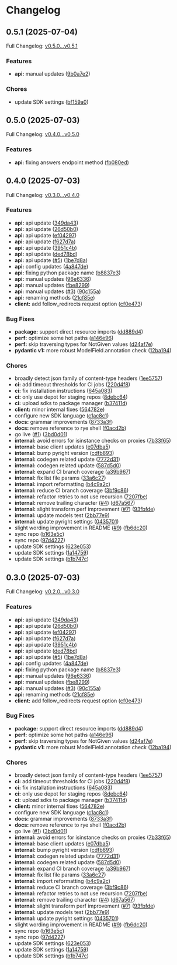 # Changelog

## 0.5.1 (2025-07-04)

Full Changelog: [v0.5.0...v0.5.1](https://github.com/semilattice-research/semilattice-sdk-python/compare/v0.5.0...v0.5.1)

### Features

* **api:** manual updates ([9b0a7e2](https://github.com/semilattice-research/semilattice-sdk-python/commit/9b0a7e21492a10a2f1bb34999cfa2788bfb7150b))


### Chores

* update SDK settings ([bf159a0](https://github.com/semilattice-research/semilattice-sdk-python/commit/bf159a01f6ecf51939679618f227d5d81606b8ef))

## 0.5.0 (2025-07-03)

Full Changelog: [v0.4.0...v0.5.0](https://github.com/semilattice-research/semilattice-sdk-python/compare/v0.4.0...v0.5.0)

### Features

* **api:** fixing answers endpoint method ([fb080ed](https://github.com/semilattice-research/semilattice-sdk-python/commit/fb080ed0cd4067d5ed123298d0859b21cf4a8945))

## 0.4.0 (2025-07-03)

Full Changelog: [v0.3.0...v0.4.0](https://github.com/semilattice-research/semilattice-sdk-python/compare/v0.3.0...v0.4.0)

### Features

* **api:** api update ([349da43](https://github.com/semilattice-research/semilattice-sdk-python/commit/349da439a2a84b9179e1891a27c40e300b2d2d6c))
* **api:** api update ([26d50b0](https://github.com/semilattice-research/semilattice-sdk-python/commit/26d50b08bd4e0ea7088515820603e8bd3c0383ff))
* **api:** api update ([ef04297](https://github.com/semilattice-research/semilattice-sdk-python/commit/ef04297db9a609c097eace84e84ee0150c9f8d3c))
* **api:** api update ([f627d7a](https://github.com/semilattice-research/semilattice-sdk-python/commit/f627d7ac732104d37403af82754625708a63cc86))
* **api:** api update ([3951c4b](https://github.com/semilattice-research/semilattice-sdk-python/commit/3951c4b31c8657c4e92fc9fa791890e448b51845))
* **api:** api update ([ded78bd](https://github.com/semilattice-research/semilattice-sdk-python/commit/ded78bda973bad567f96e3b701a149112fe3aff2))
* **api:** api update ([#5](https://github.com/semilattice-research/semilattice-sdk-python/issues/5)) ([1be7d8a](https://github.com/semilattice-research/semilattice-sdk-python/commit/1be7d8afdb910bed2a3e0e4f93cc4e3008ef31f5))
* **api:** config updates ([4a847de](https://github.com/semilattice-research/semilattice-sdk-python/commit/4a847deca9019ff667129f127fd43fe274a52fe9))
* **api:** fixing python package name ([b8837e3](https://github.com/semilattice-research/semilattice-sdk-python/commit/b8837e3b774b37cb801e6913113eab8a015a64a2))
* **api:** manual updates ([96e6336](https://github.com/semilattice-research/semilattice-sdk-python/commit/96e633607e70c7536ff8060fa67785d3b4c5fe74))
* **api:** manual updates ([fbe8299](https://github.com/semilattice-research/semilattice-sdk-python/commit/fbe82999067e99eb158eef340b1c2e3c154f2981))
* **api:** manual updates ([#3](https://github.com/semilattice-research/semilattice-sdk-python/issues/3)) ([90c155a](https://github.com/semilattice-research/semilattice-sdk-python/commit/90c155a3f43a2756877c6bc2cc62ae60e38c619f))
* **api:** renaming methods ([21cf85e](https://github.com/semilattice-research/semilattice-sdk-python/commit/21cf85e0b669c2219f3bbc86a2885beb00c31971))
* **client:** add follow_redirects request option ([cf0e473](https://github.com/semilattice-research/semilattice-sdk-python/commit/cf0e4736399bbe791bd0bef37d8d40d472ce64cc))


### Bug Fixes

* **package:** support direct resource imports ([dd889d4](https://github.com/semilattice-research/semilattice-sdk-python/commit/dd889d4ad218c2a0ae4d93d50ee1a0d405077362))
* **perf:** optimize some hot paths ([a146e96](https://github.com/semilattice-research/semilattice-sdk-python/commit/a146e967b43b87a81209ff376fca8722d5de3b19))
* **perf:** skip traversing types for NotGiven values ([d24af7e](https://github.com/semilattice-research/semilattice-sdk-python/commit/d24af7eb621ec4c78b84c29febb04dd545a1f914))
* **pydantic v1:** more robust ModelField.annotation check ([12ba194](https://github.com/semilattice-research/semilattice-sdk-python/commit/12ba19402745ab6352c8028f900a850a4b82a3fc))


### Chores

* broadly detect json family of content-type headers ([1ee5757](https://github.com/semilattice-research/semilattice-sdk-python/commit/1ee5757a17bcbcfdf4931c8a7b5b62b5487e0901))
* **ci:** add timeout thresholds for CI jobs ([220d4f8](https://github.com/semilattice-research/semilattice-sdk-python/commit/220d4f89a1ff16d81f1ae6833302f87ba08ffd90))
* **ci:** fix installation instructions ([645a083](https://github.com/semilattice-research/semilattice-sdk-python/commit/645a08329fe86ae87e0a27a532e5afc43bf7592f))
* **ci:** only use depot for staging repos ([8debc64](https://github.com/semilattice-research/semilattice-sdk-python/commit/8debc6407d709efbc5569258c13f6a8010ac2f43))
* **ci:** upload sdks to package manager ([b37411d](https://github.com/semilattice-research/semilattice-sdk-python/commit/b37411d3c18aed393966cf3d77a11ced328b580b))
* **client:** minor internal fixes ([564782e](https://github.com/semilattice-research/semilattice-sdk-python/commit/564782edafc8d4fbd1cd8289b7f445986e45886d))
* configure new SDK language ([c1ac8c1](https://github.com/semilattice-research/semilattice-sdk-python/commit/c1ac8c1cd30afbc6d70f5471cf1babd49b0c12c6))
* **docs:** grammar improvements ([8733a3f](https://github.com/semilattice-research/semilattice-sdk-python/commit/8733a3f4c68b2f4e8990d53a381789bea1f392fa))
* **docs:** remove reference to rye shell ([f0acd2b](https://github.com/semilattice-research/semilattice-sdk-python/commit/f0acd2bfb7ce9b504c2979c2f39fcaafe5ac316f))
* go live ([#1](https://github.com/semilattice-research/semilattice-sdk-python/issues/1)) ([3bd0d01](https://github.com/semilattice-research/semilattice-sdk-python/commit/3bd0d0143568a7f121ec2116971bb14005fac541))
* **internal:** avoid errors for isinstance checks on proxies ([7b33f65](https://github.com/semilattice-research/semilattice-sdk-python/commit/7b33f6598978418400b58113891571f2a082b3e4))
* **internal:** base client updates ([e07dba5](https://github.com/semilattice-research/semilattice-sdk-python/commit/e07dba5ba6bf7a3116f3b0d1d684926bfe33f7d1))
* **internal:** bump pyright version ([cdfb893](https://github.com/semilattice-research/semilattice-sdk-python/commit/cdfb893656d2e4d749538c64e88d93b6fc8b5e18))
* **internal:** codegen related update ([7772d31](https://github.com/semilattice-research/semilattice-sdk-python/commit/7772d31ef9565b3d897d2b3e33bfafeadc6a0af4))
* **internal:** codegen related update ([587d5d0](https://github.com/semilattice-research/semilattice-sdk-python/commit/587d5d00025329884b13ec67030adcf39b925959))
* **internal:** expand CI branch coverage ([a39b967](https://github.com/semilattice-research/semilattice-sdk-python/commit/a39b9671db6480c8a6e2035663a486b5da4f98af))
* **internal:** fix list file params ([33a6c27](https://github.com/semilattice-research/semilattice-sdk-python/commit/33a6c27bb6299134e0d1b4adad645bde16b3d83e))
* **internal:** import reformatting ([b4c9a2c](https://github.com/semilattice-research/semilattice-sdk-python/commit/b4c9a2cf6adb923fd2e42b40b5c9d658b77b6ebc))
* **internal:** reduce CI branch coverage ([3bf9c86](https://github.com/semilattice-research/semilattice-sdk-python/commit/3bf9c86e70c7ab3e89313a308772eb1640db8486))
* **internal:** refactor retries to not use recursion ([7207fbe](https://github.com/semilattice-research/semilattice-sdk-python/commit/7207fbea409dcecb07d4589e31d1fee798330e7c))
* **internal:** remove trailing character ([#4](https://github.com/semilattice-research/semilattice-sdk-python/issues/4)) ([d67a567](https://github.com/semilattice-research/semilattice-sdk-python/commit/d67a567fe77fea27b04f5efa9794b69a67f46156))
* **internal:** slight transform perf improvement ([#7](https://github.com/semilattice-research/semilattice-sdk-python/issues/7)) ([93fbfde](https://github.com/semilattice-research/semilattice-sdk-python/commit/93fbfdefeacd57633d19157f5d2c48ee3bbc379f))
* **internal:** update models test ([2bb77e9](https://github.com/semilattice-research/semilattice-sdk-python/commit/2bb77e9cf1c63b0653686a29445c4facd187acb2))
* **internal:** update pyright settings ([0435701](https://github.com/semilattice-research/semilattice-sdk-python/commit/043570179672747b7c741e4f3957d11e1d348c13))
* slight wording improvement in README ([#9](https://github.com/semilattice-research/semilattice-sdk-python/issues/9)) ([fb6dc20](https://github.com/semilattice-research/semilattice-sdk-python/commit/fb6dc208e970eda1bb1ccbbca534a4bac8cdf717))
* sync repo ([b163e5c](https://github.com/semilattice-research/semilattice-sdk-python/commit/b163e5c0f939575aedfd471df378722626dc086e))
* sync repo ([97d4227](https://github.com/semilattice-research/semilattice-sdk-python/commit/97d42274857950a7f55fa61a423345a989d0d466))
* update SDK settings ([623e053](https://github.com/semilattice-research/semilattice-sdk-python/commit/623e053c8b47ee6c661e85ce347359faded3d826))
* update SDK settings ([1a14759](https://github.com/semilattice-research/semilattice-sdk-python/commit/1a1475958197a5c541caef84e040043d79b861f9))
* update SDK settings ([b1b747c](https://github.com/semilattice-research/semilattice-sdk-python/commit/b1b747c3e80189c08c5b555efccc1b06d2303fe7))

## 0.3.0 (2025-07-03)

Full Changelog: [v0.2.0...v0.3.0](https://github.com/semilattice-research/semilattice-sdk-python/compare/v0.2.0...v0.3.0)

### Features

* **api:** api update ([349da43](https://github.com/semilattice-research/semilattice-sdk-python/commit/349da439a2a84b9179e1891a27c40e300b2d2d6c))
* **api:** api update ([26d50b0](https://github.com/semilattice-research/semilattice-sdk-python/commit/26d50b08bd4e0ea7088515820603e8bd3c0383ff))
* **api:** api update ([ef04297](https://github.com/semilattice-research/semilattice-sdk-python/commit/ef04297db9a609c097eace84e84ee0150c9f8d3c))
* **api:** api update ([f627d7a](https://github.com/semilattice-research/semilattice-sdk-python/commit/f627d7ac732104d37403af82754625708a63cc86))
* **api:** api update ([3951c4b](https://github.com/semilattice-research/semilattice-sdk-python/commit/3951c4b31c8657c4e92fc9fa791890e448b51845))
* **api:** api update ([ded78bd](https://github.com/semilattice-research/semilattice-sdk-python/commit/ded78bda973bad567f96e3b701a149112fe3aff2))
* **api:** api update ([#5](https://github.com/semilattice-research/semilattice-sdk-python/issues/5)) ([1be7d8a](https://github.com/semilattice-research/semilattice-sdk-python/commit/1be7d8afdb910bed2a3e0e4f93cc4e3008ef31f5))
* **api:** config updates ([4a847de](https://github.com/semilattice-research/semilattice-sdk-python/commit/4a847deca9019ff667129f127fd43fe274a52fe9))
* **api:** fixing python package name ([b8837e3](https://github.com/semilattice-research/semilattice-sdk-python/commit/b8837e3b774b37cb801e6913113eab8a015a64a2))
* **api:** manual updates ([96e6336](https://github.com/semilattice-research/semilattice-sdk-python/commit/96e633607e70c7536ff8060fa67785d3b4c5fe74))
* **api:** manual updates ([fbe8299](https://github.com/semilattice-research/semilattice-sdk-python/commit/fbe82999067e99eb158eef340b1c2e3c154f2981))
* **api:** manual updates ([#3](https://github.com/semilattice-research/semilattice-sdk-python/issues/3)) ([90c155a](https://github.com/semilattice-research/semilattice-sdk-python/commit/90c155a3f43a2756877c6bc2cc62ae60e38c619f))
* **api:** renaming methods ([21cf85e](https://github.com/semilattice-research/semilattice-sdk-python/commit/21cf85e0b669c2219f3bbc86a2885beb00c31971))
* **client:** add follow_redirects request option ([cf0e473](https://github.com/semilattice-research/semilattice-sdk-python/commit/cf0e4736399bbe791bd0bef37d8d40d472ce64cc))


### Bug Fixes

* **package:** support direct resource imports ([dd889d4](https://github.com/semilattice-research/semilattice-sdk-python/commit/dd889d4ad218c2a0ae4d93d50ee1a0d405077362))
* **perf:** optimize some hot paths ([a146e96](https://github.com/semilattice-research/semilattice-sdk-python/commit/a146e967b43b87a81209ff376fca8722d5de3b19))
* **perf:** skip traversing types for NotGiven values ([d24af7e](https://github.com/semilattice-research/semilattice-sdk-python/commit/d24af7eb621ec4c78b84c29febb04dd545a1f914))
* **pydantic v1:** more robust ModelField.annotation check ([12ba194](https://github.com/semilattice-research/semilattice-sdk-python/commit/12ba19402745ab6352c8028f900a850a4b82a3fc))


### Chores

* broadly detect json family of content-type headers ([1ee5757](https://github.com/semilattice-research/semilattice-sdk-python/commit/1ee5757a17bcbcfdf4931c8a7b5b62b5487e0901))
* **ci:** add timeout thresholds for CI jobs ([220d4f8](https://github.com/semilattice-research/semilattice-sdk-python/commit/220d4f89a1ff16d81f1ae6833302f87ba08ffd90))
* **ci:** fix installation instructions ([645a083](https://github.com/semilattice-research/semilattice-sdk-python/commit/645a08329fe86ae87e0a27a532e5afc43bf7592f))
* **ci:** only use depot for staging repos ([8debc64](https://github.com/semilattice-research/semilattice-sdk-python/commit/8debc6407d709efbc5569258c13f6a8010ac2f43))
* **ci:** upload sdks to package manager ([b37411d](https://github.com/semilattice-research/semilattice-sdk-python/commit/b37411d3c18aed393966cf3d77a11ced328b580b))
* **client:** minor internal fixes ([564782e](https://github.com/semilattice-research/semilattice-sdk-python/commit/564782edafc8d4fbd1cd8289b7f445986e45886d))
* configure new SDK language ([c1ac8c1](https://github.com/semilattice-research/semilattice-sdk-python/commit/c1ac8c1cd30afbc6d70f5471cf1babd49b0c12c6))
* **docs:** grammar improvements ([8733a3f](https://github.com/semilattice-research/semilattice-sdk-python/commit/8733a3f4c68b2f4e8990d53a381789bea1f392fa))
* **docs:** remove reference to rye shell ([f0acd2b](https://github.com/semilattice-research/semilattice-sdk-python/commit/f0acd2bfb7ce9b504c2979c2f39fcaafe5ac316f))
* go live ([#1](https://github.com/semilattice-research/semilattice-sdk-python/issues/1)) ([3bd0d01](https://github.com/semilattice-research/semilattice-sdk-python/commit/3bd0d0143568a7f121ec2116971bb14005fac541))
* **internal:** avoid errors for isinstance checks on proxies ([7b33f65](https://github.com/semilattice-research/semilattice-sdk-python/commit/7b33f6598978418400b58113891571f2a082b3e4))
* **internal:** base client updates ([e07dba5](https://github.com/semilattice-research/semilattice-sdk-python/commit/e07dba5ba6bf7a3116f3b0d1d684926bfe33f7d1))
* **internal:** bump pyright version ([cdfb893](https://github.com/semilattice-research/semilattice-sdk-python/commit/cdfb893656d2e4d749538c64e88d93b6fc8b5e18))
* **internal:** codegen related update ([7772d31](https://github.com/semilattice-research/semilattice-sdk-python/commit/7772d31ef9565b3d897d2b3e33bfafeadc6a0af4))
* **internal:** codegen related update ([587d5d0](https://github.com/semilattice-research/semilattice-sdk-python/commit/587d5d00025329884b13ec67030adcf39b925959))
* **internal:** expand CI branch coverage ([a39b967](https://github.com/semilattice-research/semilattice-sdk-python/commit/a39b9671db6480c8a6e2035663a486b5da4f98af))
* **internal:** fix list file params ([33a6c27](https://github.com/semilattice-research/semilattice-sdk-python/commit/33a6c27bb6299134e0d1b4adad645bde16b3d83e))
* **internal:** import reformatting ([b4c9a2c](https://github.com/semilattice-research/semilattice-sdk-python/commit/b4c9a2cf6adb923fd2e42b40b5c9d658b77b6ebc))
* **internal:** reduce CI branch coverage ([3bf9c86](https://github.com/semilattice-research/semilattice-sdk-python/commit/3bf9c86e70c7ab3e89313a308772eb1640db8486))
* **internal:** refactor retries to not use recursion ([7207fbe](https://github.com/semilattice-research/semilattice-sdk-python/commit/7207fbea409dcecb07d4589e31d1fee798330e7c))
* **internal:** remove trailing character ([#4](https://github.com/semilattice-research/semilattice-sdk-python/issues/4)) ([d67a567](https://github.com/semilattice-research/semilattice-sdk-python/commit/d67a567fe77fea27b04f5efa9794b69a67f46156))
* **internal:** slight transform perf improvement ([#7](https://github.com/semilattice-research/semilattice-sdk-python/issues/7)) ([93fbfde](https://github.com/semilattice-research/semilattice-sdk-python/commit/93fbfdefeacd57633d19157f5d2c48ee3bbc379f))
* **internal:** update models test ([2bb77e9](https://github.com/semilattice-research/semilattice-sdk-python/commit/2bb77e9cf1c63b0653686a29445c4facd187acb2))
* **internal:** update pyright settings ([0435701](https://github.com/semilattice-research/semilattice-sdk-python/commit/043570179672747b7c741e4f3957d11e1d348c13))
* slight wording improvement in README ([#9](https://github.com/semilattice-research/semilattice-sdk-python/issues/9)) ([fb6dc20](https://github.com/semilattice-research/semilattice-sdk-python/commit/fb6dc208e970eda1bb1ccbbca534a4bac8cdf717))
* sync repo ([b163e5c](https://github.com/semilattice-research/semilattice-sdk-python/commit/b163e5c0f939575aedfd471df378722626dc086e))
* sync repo ([97d4227](https://github.com/semilattice-research/semilattice-sdk-python/commit/97d42274857950a7f55fa61a423345a989d0d466))
* update SDK settings ([623e053](https://github.com/semilattice-research/semilattice-sdk-python/commit/623e053c8b47ee6c661e85ce347359faded3d826))
* update SDK settings ([1a14759](https://github.com/semilattice-research/semilattice-sdk-python/commit/1a1475958197a5c541caef84e040043d79b861f9))
* update SDK settings ([b1b747c](https://github.com/semilattice-research/semilattice-sdk-python/commit/b1b747c3e80189c08c5b555efccc1b06d2303fe7))
